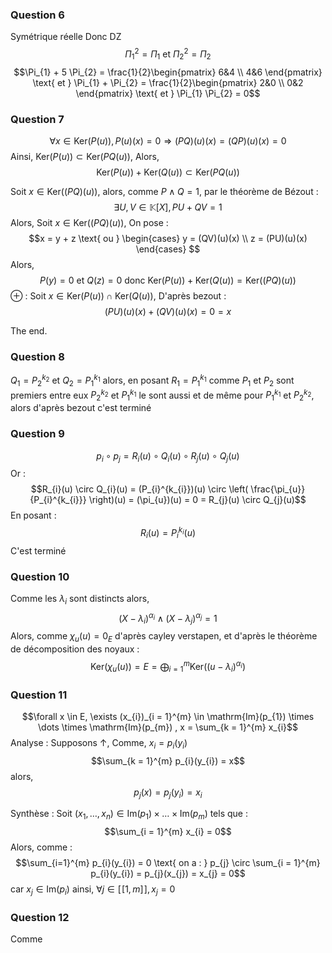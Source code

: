 ### Question 6
Symétrique réelle Donc DZ
$$\Pi_{1}^{2} = \Pi_{1} \text{ et } \Pi_{2}^{2} = \Pi_{2}$$
$$\Pi_{1} + 5 \Pi_{2} = \frac{1}{2}\begin{pmatrix}
6&4 \\
4&6
\end{pmatrix} \text{ et } \Pi_{1} + \Pi_{2} = \frac{1}{2}\begin{pmatrix}
2&0 \\
0&2
\end{pmatrix} \text{ et } \Pi_{1} \Pi_{2} = 0$$

### Question 7
$$\forall x \in \mathrm{Ker}(P(u)), P(u)(x) = 0 \Rightarrow (PQ)(u)(x) = (QP)(u)(x) = 0$$
Ainsi, $\mathrm{Ker}(P(u)) \subset \mathrm{Ker}(PQ(u))$, 
Alors, 
$$\mathrm{Ker}(P(u)) + \mathrm{Ker}(Q(u)) \subset \mathrm{Ker}(PQ(u))$$

Soit $x \in \mathrm{Ker}((PQ)(u))$, alors, comme $P\wedge Q=1$, par le théorème de Bézout : 
$$\exists U, V \in \mathbb{K}[X], PU + QV = 1$$
Alors, 
Soit $x \in \mathrm{Ker}((PQ)(u))$, 
On pose : 
$$x = y + z \text{ ou } \begin{cases}
y = (QV)(u)(x) \\
z = (PU)(u)(x)
\end{cases} $$
Alors, 
$$P(y) = 0  \text{ et } Q(z) = 0 \text{ donc } \mathrm{Ker}(P(u)) + \mathrm{Ker}(Q(u)) = \mathrm{Ker}((PQ)(u))$$
$\oplus$ :
Soit $x \in \mathrm{Ker}(P(u)) \cap \mathrm{Ker}(Q(u))$, 
D'après bezout : 
$$(PU)(u)(x) + (QV)(u)(x) = 0 = x$$

The end.

### Question 8
$Q_{1} = P_{2}^{k_{2}}$ et $Q_{2} = P_{1}^{k_{1}}$ alors, en posant $R_{1} = P_{1}^{k_{1}}$ comme $P_{1}$ et $P_{2}$ sont premiers entre eux $P_{2}^{k_{2}}$ et $P_{1}^{k_{1}}$ le sont aussi et de même pour $P_{1}^{k_{1}}$ et $P_{2}^{k_{2}}$, alors d'après bezout c'est terminé

### Question 9
$$p_{i} \circ p_{j} = R_{i}(u) \circ Q_{i}(u) \circ R_{j}(u) \circ Q_{j}(u)  $$
Or : 
$$R_{i}(u) \circ Q_{i}(u) = (P_{i}^{k_{i}})(u) \circ \left( \frac{\pi_{u}}{P_{i}^{k_{i}}} \right)(u) = (\pi_{u})(u) = 0 = R_{j}(u) \circ Q_{j}(u)$$
En posant : 
$$R_{i}(u) = P_{i}^{k_{i}}(u)$$
C'est terminé

### Question 10
Comme les $\lambda_{i}$ sont distincts alors, 
$$(X-\lambda_{i})^{\alpha_{i}} \wedge (X-\lambda_{j})^{\alpha_{j}}=1$$
Alors, comme $\chi_{u}(u) = 0_{E}$ d'après cayley verstapen, et d'après le théorème de décomposition des noyaux : 
$$\mathrm{Ker}(\chi_{u}(u))= E = \bigoplus_{i=1}^{m}\mathrm{Ker}((u-\lambda_{i})^{\alpha_{i}})$$
### Question 11

$$\forall x \in  E, \exists (x_{i})_{i = 1}^{m} \in \mathrm{Im}(p_{1}) \times \dots \times \mathrm{Im}(p_{m}) , x = \sum_{k = 1}^{m} x_{i}$$
Analyse : 
Supposons $\uparrow$, 
Comme, $x_{i} = p_{i}(y_{i})$
$$\sum_{k = 1}^{m} p_{i}(y_{i}) = x$$
alors, 
$$p_{j}(x) = p_{j}(y_{i}) = x_{i}$$

Synthèse  :
Soit $(x_{1}, \dots, x_{n}) \in \mathrm{Im}(p_{1}) \times \dots \times \mathrm{Im}(p_{m})$ tels que : 
$$\sum_{i = 1}^{m} x_{i} = 0$$
Alors, comme : 
$$\sum_{i=1}^{m} p_{i}(y_{i}) = 0 \text{ on a : } p_{j} \circ \sum_{i = 1}^{m} p_{i}(y_{i}) = p_{j}(x_{j}) = x_{j} = 0$$
car $x_{j} \in \mathrm{Im}(p_{i})$ ainsi, $\forall j \in [\![1, m]\!], x_{j}=0$


### Question 12
Comme 
